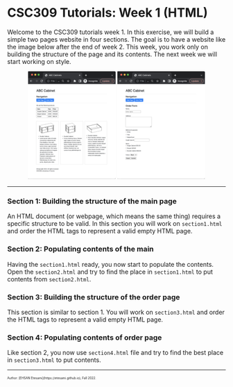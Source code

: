 # CSC309 Tutorials: Week 1 (HTML)
Welcome to the CSC309 tutorials week 1. In this exercise, we will build a simple two pages website in four sections. The goal is to have a website like the image below after the end of week 2. This week, you work only on building the structure of the page and its contents. The next week we will start working on style.  


<p align="center"><img src="/images/week1-main.png" alt="main page" width="40%"/> <img src="/images/week1-order.png" alt="main page" width="40%"/></p>

---
### Section 1: Building the structure of the main page
An HTML document (or webpage, which means the same thing) requires a specific structure to be valid. In this section you will work on `section1.html` and order the HTML tags to represent a valid empty HTML page. 

### Section 2: Populating contents of the main
Having the `section1.html` ready, you now start to populate the contents. Open the `section2.html` and try to find the place in `section1.html` to put contents from `section2.html`. 

### Section 3: Building the structure of the order page
This section is similar to section 1. You will work on `section3.html` and order the HTML tags to represent a valid empty HTML page. 

### Section 4: Populating contents of order page
Like section 2, you now use `section4.html` file and try to find the best place in `section3.html` to put contents.

---
<p style="font-size:0.5em;">Author: [EHSAN Etesami](https://etesami.github.io), Fall 2022.</p>